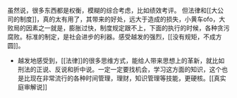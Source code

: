 虽然说，很多东西都是权衡，模糊的综合考虑，比如绩效考评。
但法律和[[大公司的制度]]，真的太有用了，其带来的好处，远大于造成的损失，小黄车ofo，大败局的因素之一就是，膨胀过快，制度规定跟不上，下面的执行的时候，各种贪污腐败。标准的制定，是社会进步的利器。感受越发的强烈，[[没有规矩，不成方圆]]。
- 越发地感受到，[[法律]]的很多思维方式，能给人带来思想上的革新，就比如刑法的正说、反说和折中说。一定一定要找机会，学习这方面的知识，这个也是比现在非常流行的各种时间管理，理财，知识管理等技能，更硬核。[[真实庭审解说]]
